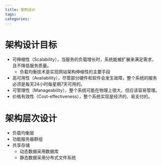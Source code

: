 ```yaml
---
title: 架构设计
tags:
categories:
---
```

# 架构设计目标
* 可伸缩性（Scalability），当服务的负载增长时，系统能被扩展来满足需求，且不降低服务质量。
    - 负载均衡技术是实现网站架构伸缩性的主要手段
* 高可用性（Availability），尽管部分硬件和软件会发生故障，整个系统的服务必须是每天24小时每星期7天可用的。
* 可管理性（Manageability），整个系统可能在物理上很大，但应该容易管理。
* 价格有效性（Cost-effectiveness），整个系统实现是经济的、易支付的。

# 架构层次设计
* 负载均衡层
* 功能服务器群组
* 共享存储
    - 动态数据采用数据库
    - 静态数据采用分布式文件系统